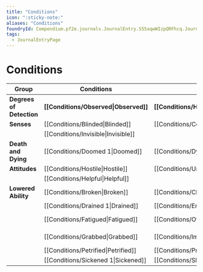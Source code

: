 ```yaml
---
title: "Conditions"
icon: ":sticky-note:"
aliases: "Conditions"
foundryId: Compendium.pf2e.journals.JournalEntry.S55aqwWIzpQRFhcq.JournalEntryPage.duqPy1VMQYNJrw7q
tags:
  - JournalEntryPage
---
```


# Conditions
  

| **Group** | **Conditions** |  |  |  |
| --- | --- | --- | --- | --- |
| **Degrees of Detection** | **[[Conditions/Observed\|Observed]]** | **[[Conditions/Hidden\|Hidden]]** | **[[Conditions/Undetected\|Undetected]]** | **[[Conditions/Unnoticed\|Unnoticed]]** |
| **Senses** | [[Conditions/Blinded\|Blinded]] | [[Conditions/Concealed\|Concealed]] | [[Conditions/Dazzled\|Dazzled]] | [[Conditions/Deafened\|Deafened]] |
|  | [[Conditions/Invisible\|Invisible]] |  |  |  |
| **Death and Dying** | [[Conditions/Doomed 1\|Doomed]] | [[Conditions/Dying 1\|Dying]] | [[Conditions/Unconscious\|Unconscious]] | [[Conditions/Wounded 1\|Wounded]] |
| **Attitudes** | [[Conditions/Hostile\|Hostile]] | [[Conditions/Unfriendly\|Unfriendly]] | [[Conditions/Indifferent\|Indifferent]] | [[Conditions/Friendly\|Friendly]] |
|  | [[Conditions/Helpful\|Helpful]] |  |  |  |
| **Lowered Ability** | [[Conditions/Broken\|Broken]] | [[Conditions/Clumsy 1\|Clumsy]] | [[Conditions/Confused\|Confused]] | [[Conditions/Controlled\|Controlled]] |
|  | [[Conditions/Drained 1\|Drained]] | [[Conditions/Encumbered\|Encumbered]] | [[Conditions/Enfeebled 1\|Enfeebled]] | [[Conditions/Fascinated\|Fascinated]] |
|  | [[Conditions/Fatigued\|Fatigued]] | [[Conditions/Off-Guard\|Off-Guard]] | [[Conditions/Fleeing\|Fleeing]] | [[Conditions/Frightened 1\|Frightened]] |
|  | [[Conditions/Grabbed\|Grabbed]] | [[Conditions/Immobilized\|Immobilized]] | [[Conditions/Paralyzed\|Paralyzed]] | [[Conditions/Persistent Damage\|Persistent Damage]] |
|  | [[Conditions/Petrified\|Petrified]] | [[Conditions/Prone\|Prone]] | [[Conditions/Quickened\|Quickened]] | [[Conditions/Restrained\|Restrained]] |
|  | [[Conditions/Sickened 1\|Sickened]] | [[Conditions/Slowed 1\|Slowed]] | [[Conditions/Stunned 1\|Stunned]] | [[Conditions/Stupefied 1\|Stupefied]] |